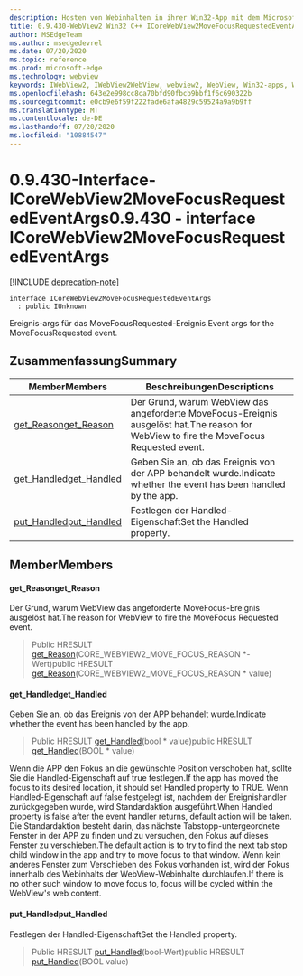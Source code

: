 ```yaml
---
description: Hosten von Webinhalten in ihrer Win32-App mit dem Microsoft Edge WebView2-Steuerelement
title: 0.9.430-WebView2 Win32 C++ ICoreWebView2MoveFocusRequestedEventArgs
author: MSEdgeTeam
ms.author: msedgedevrel
ms.date: 07/20/2020
ms.topic: reference
ms.prod: microsoft-edge
ms.technology: webview
keywords: IWebView2, IWebView2WebView, webview2, WebView, Win32-apps, Win32, Edge, ICoreWebView2, ICoreWebView2Host, Browser-Steuerelement, Edge-HTML
ms.openlocfilehash: 643e2e998cc8ca70bfd90fbcb9bbf1f6c690322b
ms.sourcegitcommit: e0cb9e6f59f222fade6afa4829c59524a9a9b9ff
ms.translationtype: MT
ms.contentlocale: de-DE
ms.lasthandoff: 07/20/2020
ms.locfileid: "10884547"
---
```

# <span data-ttu-id="d88a1-104">0.9.430-Interface-ICoreWebView2MoveFocusRequestedEventArgs</span><span class="sxs-lookup"><span data-stu-id="d88a1-104">0.9.430 - interface ICoreWebView2MoveFocusRequestedEventArgs</span></span> 

[!INCLUDE [deprecation-note](../../includes/deprecation-note.md)]

```
interface ICoreWebView2MoveFocusRequestedEventArgs
  : public IUnknown
```

<span data-ttu-id="d88a1-105">Ereignis-args für das MoveFocusRequested-Ereignis.</span><span class="sxs-lookup"><span data-stu-id="d88a1-105">Event args for the MoveFocusRequested event.</span></span>

## <span data-ttu-id="d88a1-106">Zusammenfassung</span><span class="sxs-lookup"><span data-stu-id="d88a1-106">Summary</span></span>

 <span data-ttu-id="d88a1-107">Member</span><span class="sxs-lookup"><span data-stu-id="d88a1-107">Members</span></span>                        | <span data-ttu-id="d88a1-108">Beschreibungen</span><span class="sxs-lookup"><span data-stu-id="d88a1-108">Descriptions</span></span>
--------------------------------|---------------------------------------------
[<span data-ttu-id="d88a1-109">get_Reason</span><span class="sxs-lookup"><span data-stu-id="d88a1-109">get_Reason</span></span>](#get_reason) | <span data-ttu-id="d88a1-110">Der Grund, warum WebView das angeforderte MoveFocus-Ereignis ausgelöst hat.</span><span class="sxs-lookup"><span data-stu-id="d88a1-110">The reason for WebView to fire the MoveFocus Requested event.</span></span>
[<span data-ttu-id="d88a1-111">get_Handled</span><span class="sxs-lookup"><span data-stu-id="d88a1-111">get_Handled</span></span>](#get_handled) | <span data-ttu-id="d88a1-112">Geben Sie an, ob das Ereignis von der APP behandelt wurde.</span><span class="sxs-lookup"><span data-stu-id="d88a1-112">Indicate whether the event has been handled by the app.</span></span>
[<span data-ttu-id="d88a1-113">put_Handled</span><span class="sxs-lookup"><span data-stu-id="d88a1-113">put_Handled</span></span>](#put_handled) | <span data-ttu-id="d88a1-114">Festlegen der Handled-Eigenschaft</span><span class="sxs-lookup"><span data-stu-id="d88a1-114">Set the Handled property.</span></span>

## <span data-ttu-id="d88a1-115">Member</span><span class="sxs-lookup"><span data-stu-id="d88a1-115">Members</span></span>

#### <span data-ttu-id="d88a1-116">get_Reason</span><span class="sxs-lookup"><span data-stu-id="d88a1-116">get_Reason</span></span> 

<span data-ttu-id="d88a1-117">Der Grund, warum WebView das angeforderte MoveFocus-Ereignis ausgelöst hat.</span><span class="sxs-lookup"><span data-stu-id="d88a1-117">The reason for WebView to fire the MoveFocus Requested event.</span></span>

> <span data-ttu-id="d88a1-118">Public HRESULT [get_Reason](#get_reason)(CORE_WEBVIEW2_MOVE_FOCUS_REASON \*-Wert)</span><span class="sxs-lookup"><span data-stu-id="d88a1-118">public HRESULT [get_Reason](#get_reason)(CORE_WEBVIEW2_MOVE_FOCUS_REASON \* value)</span></span>

#### <span data-ttu-id="d88a1-119">get_Handled</span><span class="sxs-lookup"><span data-stu-id="d88a1-119">get_Handled</span></span> 

<span data-ttu-id="d88a1-120">Geben Sie an, ob das Ereignis von der APP behandelt wurde.</span><span class="sxs-lookup"><span data-stu-id="d88a1-120">Indicate whether the event has been handled by the app.</span></span>

> <span data-ttu-id="d88a1-121">Public HRESULT [get_Handled](#get_handled)(bool \* value)</span><span class="sxs-lookup"><span data-stu-id="d88a1-121">public HRESULT [get_Handled](#get_handled)(BOOL \* value)</span></span>

<span data-ttu-id="d88a1-122">Wenn die APP den Fokus an die gewünschte Position verschoben hat, sollte Sie die Handled-Eigenschaft auf true festlegen.</span><span class="sxs-lookup"><span data-stu-id="d88a1-122">If the app has moved the focus to its desired location, it should set Handled property to TRUE.</span></span> <span data-ttu-id="d88a1-123">Wenn Handled-Eigenschaft auf false festgelegt ist, nachdem der Ereignishandler zurückgegeben wurde, wird Standardaktion ausgeführt.</span><span class="sxs-lookup"><span data-stu-id="d88a1-123">When Handled property is false after the event handler returns, default action will be taken.</span></span> <span data-ttu-id="d88a1-124">Die Standardaktion besteht darin, das nächste Tabstopp-untergeordnete Fenster in der APP zu finden und zu versuchen, den Fokus auf dieses Fenster zu verschieben.</span><span class="sxs-lookup"><span data-stu-id="d88a1-124">The default action is to try to find the next tab stop child window in the app and try to move focus to that window.</span></span> <span data-ttu-id="d88a1-125">Wenn kein anderes Fenster zum Verschieben des Fokus vorhanden ist, wird der Fokus innerhalb des Webinhalts der WebView-Webinhalte durchlaufen.</span><span class="sxs-lookup"><span data-stu-id="d88a1-125">If there is no other such window to move focus to, focus will be cycled within the WebView's web content.</span></span>

#### <span data-ttu-id="d88a1-126">put_Handled</span><span class="sxs-lookup"><span data-stu-id="d88a1-126">put_Handled</span></span> 

<span data-ttu-id="d88a1-127">Festlegen der Handled-Eigenschaft</span><span class="sxs-lookup"><span data-stu-id="d88a1-127">Set the Handled property.</span></span>

> <span data-ttu-id="d88a1-128">Public HRESULT [put_Handled](#put_handled)(bool-Wert)</span><span class="sxs-lookup"><span data-stu-id="d88a1-128">public HRESULT [put_Handled](#put_handled)(BOOL value)</span></span>

